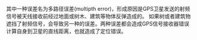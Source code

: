 其中一种误差名为多路径误差(multipth error)，形成原因是GPS卫星发送的射频信号被天线接收前经过地面或树木、建筑等物体反弹造成的。
如果树或者建筑物遮挡了射频信号，会导致另一种的误差。两种误差都会造成GPS信号接收器错误计算自身到卫星的直线距离，也就造成了定位错误。
